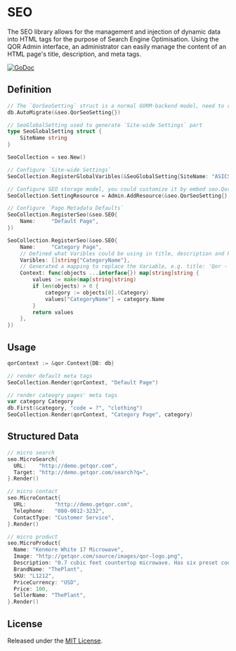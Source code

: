 # SEO

The SEO library allows for the management and injection of dynamic data into HTML tags for the purpose of Search Engine Optimisation. Using the QOR Admin interface, an administrator can easily manage the content of an HTML page's title, description, and meta tags.

[![GoDoc](https://godoc.org/github.com/qorpress/seo?status.svg)](https://godoc.org/github.com/qorpress/seo)

## Definition

```go
// The `QorSeoSetting` struct is a normal GORM-backend model, need to run migration before using it
db.AutoMigrate(&seo.QorSeoSetting{})

// SeoGlobalSetting used to generate `Site-wide Settings` part
type SeoGlobalSetting struct {
    SiteName string
}

SeoCollection = seo.New()

// Configure `Site-wide Settings`
SeoCollection.RegisterGlobalVaribles(&SeoGlobalSetting{SiteName: "ASICS"})

// Configure SEO storage model, you could customize it by embed seo.QorSeoSetting to your custom model
SeoCollection.SettingResource = Admin.AddResource(&seo.QorSeoSetting{}, &admin.Config{Name: "SEO", Invisible: true})

// Configure `Page Metadata Defaults`
SeoCollection.RegisterSeo(&seo.SEO{
    Name:     "Default Page",
})

SeoCollection.RegisterSeo(&seo.SEO{
    Name:     "Category Page",
    // Defined what Varibles could be using in title, description and keywords
    Varibles: []string{"CategoryName"},
    // Generated a mapping to replace the Variable, e.g. title: 'Qor - {{CategoryName}}', will be dislayed as 'Qor - Clothing'
    Context: func(objects ...interface{}) map[string]string {
        values := make(map[string]string)
        if len(objects) > 0 {
            category := objects[0].(Category)
            values["CategoryName"] = category.Name
        }
        return values
    },
})
```

## Usage

```go
qorContext := &qor.Context{DB: db}

// render default meta tags
SeoCollection.Render(qorContext, "Default Page")

// render cateogry pages' meta tags
var category Category
db.First(&category, "code = ?", "clothing")
SeoCollection.Render(qorContext, "Category Page", category)

```

## Structured Data

```go
// micro search
seo.MicroSearch{
  URL:    "http://demo.getqor.com",
  Target: "http://demo.getqor.com/search?q=",
}.Render()

// micro contact
seo.MicroContact{
  URL:         "http://demo.getqor.com",
  Telephone:   "080-0012-3232",
  ContactType: "Customer Service",
}.Render()

// micro product
seo.MicroProduct{
  Name: "Kenmore White 17 Microwave",
  Image: "http://getqor.com/source/images/qor-logo.png",
  Description: "0.7 cubic feet countertop microwave. Has six preset cooking categories and convenience features like Add-A-Minute and Child Lock."
  BrandName: "ThePlant",
  SKU: "L1212",
  PriceCurrency: "USD",
  Price: 100,
  SellerName: "ThePlant",
}.Render()
```

## License

Released under the [MIT License](http://opensource.org/licenses/MIT).
